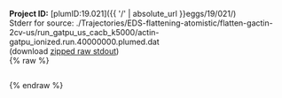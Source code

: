 **Project ID:** [plumID:19.021]({{ '/' | absolute_url }}eggs/19/021/)  
Stderr for source:  ./Trajectories/EDS-flattening-atomistic/flatten-gactin-2cv-us/run_gatpu_us_cacb_k5000/actin-gatpu_ionized.run.40000000.plumed.dat   
(download [zipped raw stdout](actin-gatpu_ionized.run.40000000.plumed.dat.plumed.stdout.txt.zip))  
{% raw %}
<pre>
</pre>
{% endraw %}
